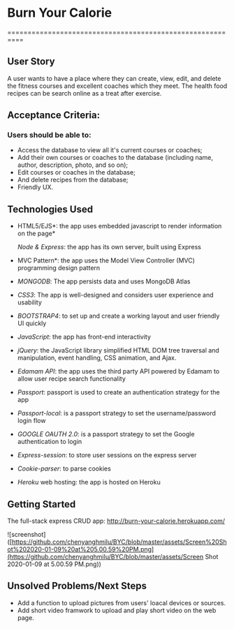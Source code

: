 # **Burn Your Calorie**

==========================================================

## **User Story**

A user wants to have a place where they can create, view, edit, and delete the fitness courses and excellent coaches which they meet. The health food recipes can be search online as a treat after exercise.

## Acceptance Criteria:

### Users should be able to:

- Access the database to view all it's current courses or coaches;
- Add their own courses or coaches to the database (including name, author, description, photo, and so on);
- Edit courses or coaches in the database;
- And delete recipes from the database;
- Friendly UX.

## **Technologies Used**

- HTML5/EJS*: the app uses embedded javascript to render information on the page*

  *Node & Express*: the app has its own server, built using Express

- MVC Pattern*: the app uses the Model View Controller (MVC) programming design pattern

- *MONGODB*: The app persists data and uses MongoDB Atlas

- *CSS3*: The app is well-designed and considers user experience and usability

- *BOOTSTRAP4*: to set up and create a working layout and user friendly UI quickly

- *JavaScript*: the app has front-end interactivity

- *jQuery*: the JavaScript library simplified HTML DOM tree traversal and manipulation, event handling, CSS animation, and Ajax. 

- *Edamam API*: the app uses the third party API powered by Edamam to allow user recipe search functionality

- *Passport*: passport is used to create an authentication strategy for the app

- *Passport-local*: is a passport strategy to set the username/password login flow

- *GOOGLE OAUTH 2.0*: is a passport strategy to set the Google authentication to login

- *Express-session*: to store user sessions on the express server

- *Cookie-parser*: to parse cookies

- *Heroku* web hosting: the app is hosted on Heroku

## **Getting Started**

The  full-stack express CRUD app: http://burn-your-calorie.herokuapp.com/

![screenshot]([https://github.com/chenyanghmilu/BYC/blob/master/assets/Screen%20Shot%202020-01-09%20at%205.00.59%20PM.png](https://github.com/chenyanghmilu/BYC/blob/master/assets/Screen Shot 2020-01-09 at 5.00.59 PM.png)) 

##  **Unsolved Problems/Next Steps**

- Add a function to upload pictures from users' loacal devices or sources.
- Add short video framwork to upload and play short video on the web page.

